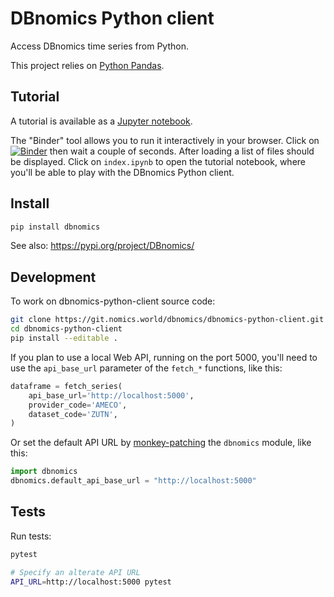 # DBnomics Python client

Access DBnomics time series from Python.

This project relies on [Python Pandas](https://pandas.pydata.org/).

## Tutorial

A tutorial is available as a [Jupyter notebook](./index.ipynb).

The "Binder" tool allows you to run it interactively in your browser. Click on [![Binder](https://mybinder.org/badge.svg)](https://mybinder.org/v2/gh/dbnomics/dbnomics-python-client/master?filepath=index.ipynb) then wait a couple of seconds. After loading a list of files should be displayed. Click on `index.ipynb` to open the tutorial notebook, where you'll be able to play with the DBnomics Python client.

## Install

```bash
pip install dbnomics
```

See also: https://pypi.org/project/DBnomics/

## Development

To work on dbnomics-python-client source code:

```bash
git clone https://git.nomics.world/dbnomics/dbnomics-python-client.git
cd dbnomics-python-client
pip install --editable .
```

If you plan to use a local Web API, running on the port 5000, you'll need to use the `api_base_url` parameter of the `fetch_*` functions, like this:

```python
dataframe = fetch_series(
    api_base_url='http://localhost:5000',
    provider_code='AMECO',
    dataset_code='ZUTN',
)
```

Or set the default API URL by [monkey-patching](https://en.wikipedia.org/wiki/Monkey_patch) the `dbnomics` module, like this:

```python
import dbnomics
dbnomics.default_api_base_url = "http://localhost:5000"
```

## Tests

Run tests:

```bash
pytest

# Specify an alterate API URL
API_URL=http://localhost:5000 pytest
```
